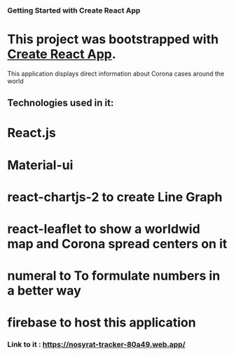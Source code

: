 ### Getting Started with Create React App

# This project was bootstrapped with [Create React App](https://github.com/facebook/create-react-app).

This application displays direct information about Corona cases around the world 

## Technologies used in it:
# React.js 
# Material-ui
# react-chartjs-2 to create Line Graph 
# react-leaflet to show a worldwid map and Corona spread centers on it
# numeral to To formulate numbers in a better way
# firebase to host this application 

### Link to it : https://nosyrat-tracker-80a49.web.app/
